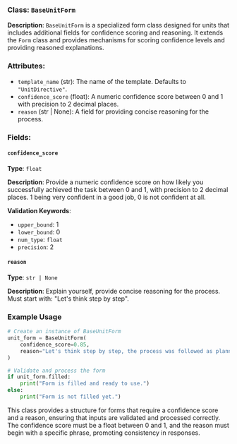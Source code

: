 
### Class: `BaseUnitForm`

**Description**:
`BaseUnitForm` is a specialized form class designed for units that includes additional fields for confidence scoring and reasoning. It extends the `Form` class and provides mechanisms for scoring confidence levels and providing reasoned explanations.

### Attributes:

- `template_name` (str): The name of the template. Defaults to `"UnitDirective"`.
- `confidence_score` (float): A numeric confidence score between 0 and 1 with precision to 2 decimal places.
- `reason` (str | None): A field for providing concise reasoning for the process.

### Fields:

#### `confidence_score`

**Type**: `float`

**Description**:
Provide a numeric confidence score on how likely you successfully achieved the task between 0 and 1, with precision to 2 decimal places. 1 being very confident in a good job, 0 is not confident at all.

**Validation Keywords**:
- `upper_bound`: 1
- `lower_bound`: 0
- `num_type`: `float`
- `precision`: 2

#### `reason`

**Type**: `str | None`

**Description**:
Explain yourself, provide concise reasoning for the process. Must start with: "Let's think step by step".

### Example Usage

```python
# Create an instance of BaseUnitForm
unit_form = BaseUnitForm(
    confidence_score=0.85,
    reason="Let's think step by step, the process was followed as planned."
)

# Validate and process the form
if unit_form.filled:
    print("Form is filled and ready to use.")
else:
    print("Form is not filled yet.")
```

This class provides a structure for forms that require a confidence score and a reason, ensuring that inputs are validated and processed correctly. The confidence score must be a float between 0 and 1, and the reason must begin with a specific phrase, promoting consistency in responses.
